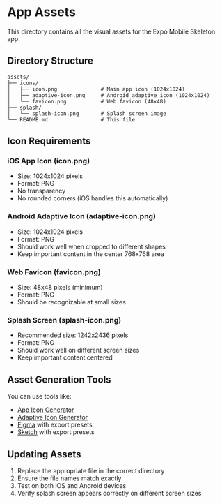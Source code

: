 # App Assets

This directory contains all the visual assets for the Expo Mobile Skeleton app.

## Directory Structure

```
assets/
├── icons/
│   ├── icon.png              # Main app icon (1024x1024)
│   ├── adaptive-icon.png     # Android adaptive icon (1024x1024)
│   └── favicon.png           # Web favicon (48x48)
├── splash/
│   └── splash-icon.png       # Splash screen image
└── README.md                 # This file
```

## Icon Requirements

### iOS App Icon (icon.png)

- Size: 1024x1024 pixels
- Format: PNG
- No transparency
- No rounded corners (iOS handles this automatically)

### Android Adaptive Icon (adaptive-icon.png)

- Size: 1024x1024 pixels
- Format: PNG
- Should work well when cropped to different shapes
- Keep important content in the center 768x768 area

### Web Favicon (favicon.png)

- Size: 48x48 pixels (minimum)
- Format: PNG
- Should be recognizable at small sizes

### Splash Screen (splash-icon.png)

- Recommended size: 1242x2436 pixels
- Format: PNG
- Should work well on different screen sizes
- Keep important content centered

## Asset Generation Tools

You can use tools like:

- [App Icon Generator](https://appicon.co/)
- [Adaptive Icon Generator](https://adapticon.com/)
- [Figma](https://figma.com) with export presets
- [Sketch](https://sketch.com) with export presets

## Updating Assets

1. Replace the appropriate file in the correct directory
2. Ensure the file names match exactly
3. Test on both iOS and Android devices
4. Verify splash screen appears correctly on different screen sizes
